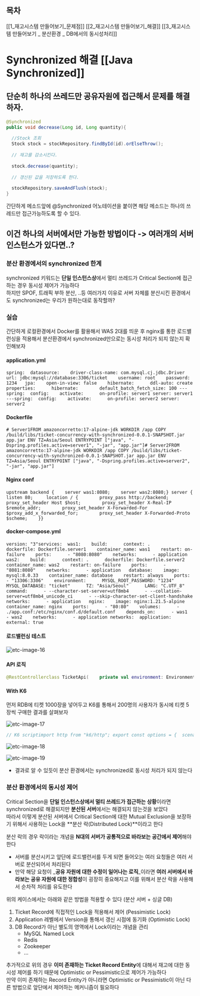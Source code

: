 ## 목차
[[1_재고시스템 만들어보기_문제점]]
[[2_재고시스템 만들어보기_해결]]
[[3_재고시스템 만들어보기 _ 분산환경 _ DB에서의 동시성처리]]
# Synchronized 해결 [[Java Synchronized]]

## 단순히 하나의 쓰레드만 공유자원에 접근해서 문제를 해결하자. 


```java 
@Synchronized  
public void decrease(Long id, Long quantity){  
  
  //Stock 조회  
  Stock stock = stockRepository.findById(id).orElseThrow();  
  
  // 재고를 감소시킨다.  
  
  stock.decrease(quantity);  
  
  // 갱신된 값을 저장하도록 한다.  
  
  stockRepository.saveAndFlush(stock);  
}


```


간단하게 메소드앞에 @Synchronized   어노테이션을 붙이면 해당 메소드는 하나의 쓰레드만 접근가능하도록 할 수 있다. 


## 이건 하나의 서버에서만 가능한 방법이다 -> 여러개의 서버 인스턴스가 있다면..? 

### **분산 환경에서의 synchronized 한계**

synchronized 키워드는 **단일 인스턴스상**에서 멀티 쓰레드가 Critical Section에 접근하는 경우 동시성 제어가 가능하다  
하지만 SPOF, 트래픽 부하 분산, ..등 여러가지 이유로 서버 자체를 분산시킨 환경에서도 synchronized는 우리가 원하는대로 동작할까?

### **실습**

간단하게 로컬환경에서 Docker를 활용해서 WAS 2대를 띄운 후 nginx를 통한 로드밸런싱을 적용해서 분산환경에서 synchronized만으로는 동시성 처리가 되지 않는지 확인해보자

#### **application.yml**

```shell
spring:  datasource:    driver-class-name: com.mysql.cj.jdbc.Driver    url: jdbc:mysql://database:3306/ticket    username: root    password: 1234   jpa:    open-in-view: false    hibernate:      ddl-auto: create    properties:      hibernate:        default_batch_fetch_size: 100 ---spring:  config:    activate:      on-profile: server1 server: server1 ---spring:  config:    activate:      on-profile: server2 server: server2
```

#### **Dockerfile**

```shell
# Server1FROM amazoncorretto:17-alpine-jdk WORKDIR /app COPY /build/libs/ticket-concurrency-with-synchronized-0.0.1-SNAPSHOT.jar app.jar ENV TZ=Asia/Seoul ENTRYPOINT ["java", "-Dspring.profiles.active=server1", "-jar", "app.jar"]# Server2FROM amazoncorretto:17-alpine-jdk WORKDIR /app COPY /build/libs/ticket-concurrency-with-synchronized-0.0.1-SNAPSHOT.jar app.jar ENV TZ=Asia/Seoul ENTRYPOINT ["java", "-Dspring.profiles.active=server2", "-jar", "app.jar"]
```

#### **Nginx conf**

```shell
upstream backend {    server was1:8080;    server was2:8080;} server {    listen 80;     location / {        proxy_pass http://backend;        proxy_set_header Host $host;        proxy_set_header X-Real-IP $remote_addr;        proxy_set_header X-Forwarded-For $proxy_add_x_forwarded_for;        proxy_set_header X-Forwarded-Proto $scheme;    }}
```

#### **docker-compose.yml**

```shell
version: "3"services:  was1:    build:      context: .      dockerfile: Dockerfile.server1    container_name: was1    restart: on-failure    ports:      - "8080:8080"    networks:      - application   was2:    build:      context: .      dockerfile: Dockerfile.server2    container_name: was2    restart: on-failure    ports:      - "8081:8080"    networks:      - application   database:    image: mysql:8.0.33    container_name: database    restart: always    ports:      - "13306:3306"    environment:      MYSQL_ROOT_PASSWORD: "1234"      MYSQL_DATABASE: "ticket"      TZ: "Asia/Seoul"      LANG: "C.UTF_8"    command:      - --character-set-server=utf8mb4      - --collation-server=utf8mb4_unicode_ci      - --skip-character-set-client-handshake    networks:      - application   nginx:    image: nginx:1.21.5-alpine    container_name: nginx    ports:      - "80:80"    volumes:      - ./app.conf:/etc/nginx/conf.d/default.conf    depends_on:      - was1      - was2    networks:      - application networks:  application:    external: true
```

#### **로드밸런싱 테스트**

![etc-image-16](https://blog.kakaocdn.net/dn/TFtp4/btsGHag0pS8/3hSL7Krk2sz22ARdFhT6VK/img.gif)

#### **API 로직**

```kotlin
@RestControllerclass TicketApi(    private val environment: Environment,    private val logic: TicketV5Service,) {    private var visitCount = 0     @GetMapping("/api/health")    fun health(): Map<String, Any> = mapOf(        "visitCount" to visitCount++,        "server" to getServer()    )     data class Request(        val amount: Int,    )     data class Response(        val server: String,        val ticket: Ticket,    )     @PostMapping("/api/v1/tickets/{ticketId}/purchase")    fun purchase(        @PathVariable ticketId: Long,        @RequestBody request: Request,    ): Response {        val ticket = logic.purchase(ticketId, request.amount)        return Response(            server = getServer(),            ticket = ticket,        )    }     private fun getServer(): String = environment.getProperty("server", "?")     @ExceptionHandler    fun handle(ex: RuntimeException): String = ex.message ?: "empty"} @Serviceclass TicketV5Service(    private val ticketRepository: TicketRepository,) {    private val log: Logger = logger()     @Synchronized    fun purchase(        ticketId: Long,        amount: Int,    ): Ticket {        val ticket = ticketRepository.findByIdOrNull(ticketId)            ?: throw RuntimeException("Ticket not found ... $ticketId")        log.info("${Thread.currentThread().name} -> [Ticket${ticketId} 현재 보유량=${ticket.stock} & 구매 요청량=${amount}]")        ticket.purchase(amount)        return ticketRepository.saveAndFlush(ticket)    }}
```

#### **With K6**

먼저 RDB에 티켓 1000장을 넣어두고 K6를 통해서 200명의 사용자가 동시에 티켓 5장씩 구매한 결과를 살펴보자

![etc-image-17](https://blog.kakaocdn.net/dn/v16H7/btsGHbUv4YT/zGOtJFFprqNz48IkQB3yQ0/img.png)

```javascript
// K6 scriptimport http from "k6/http"; export const options = {  scenarios: {    spike: {      executor: "constant-vus",      vus: 200,      duration: "1s",      gracefulStop: "5m"    },  },}; export default function () {  const data = {    "amount": 5  }  const res = http.post("http://localhost/api/v1/tickets/1/purchase", JSON.stringify(data), {    headers: {      "Content-Type": "application/json"    },  });  console.log(res.body);};
```

![etc-image-18](https://blog.kakaocdn.net/dn/biVylC/btsGJMMwt6W/oBO5kJtEVJA4pDoP0CyHkK/img.png)

![etc-image-19](https://blog.kakaocdn.net/dn/Yb66z/btsGJOcv0E3/6Qn99iISnaPo6pfCkgDV5k/img.png)

- 결과로 알 수 있듯이 분산 환경에서는 synchronized로 동시성 처리가 되지 않는다

### **분산 환경에서의 동시성 제어**

Critical Section을 **단일 인스턴스상에서 멀티 쓰레드가 접근하는 상황**이라면 synchronized로 해결되지만 **분산된 서버**에서는 해결되지 않는것을 보았다  
따라서 이렇게 분산된 서버에서 Critical Section에 대한 Mutual Exclusion을 보장하기 위해서 사용하는 Lock을 **분산 락(Distributed Lock)**이라고 한다

  
분산 락의 경우 락이라는 개념을 **N대의 서버가 공통적으로 바라보는 공간에서 제어**해야 한다

- 서버를 분산시키고 앞단에 로드밸런서를 두게 되면 들어오는 여러 요청들은 여러 서버로 분산되어서 처리된다
- 만약 해당 요청이 _**공유 자원에 대한 수정이 일어나는 로직**_이라면 **여러 서버에서 바라보는 공유 자원에 대한 정합성**이 굉장히 중요해지고 이를 위해서 분산 락을 사용해서 순차적 처리를 유도한다

위의 케이스에서는 아래와 같은 방법을 적용할 수 있다 (분산 서버 + 싱글 DB)

1. Ticket Record에 직접적인 Lock을 적용해서 제어 (Pessimistic Lock)
2. Application 레벨에서 Version을 통해서 갱신 시점에 동기화 (Optimistic Lock)
3. DB Record가 아닌 별도의 영역에서 Lock이라는 개념을 관리
    - MySQL Named Lock
    - Redis
    - Zookeeper
    - …

추가적으로 위의 경우 **이미 존재하는 Ticket Record Entity**에 대해서 재고에 대한 동시성 제어를 하기 때문에 Optimistic or Pessimistic으로 제어가 가능하다  
만약 이미 존재하는 Record Entity가 아니라면 Optimistic or Pessimistic이 아닌 다른 방법으로 앞단에서 제어하는 메커니즘이 필요하다